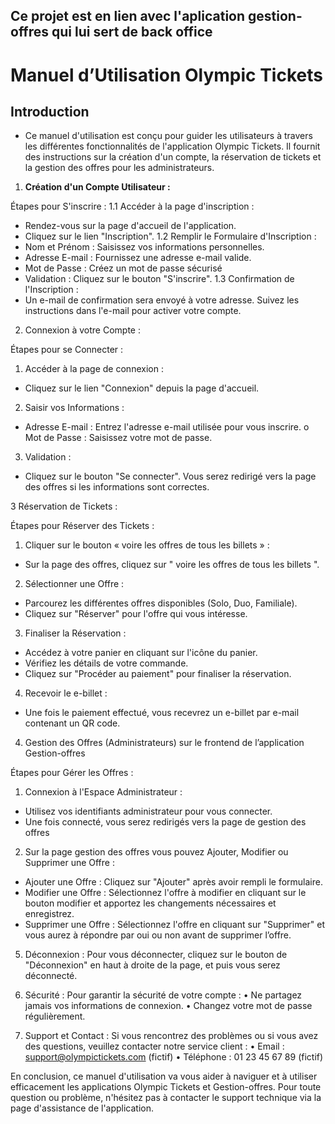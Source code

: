 ## Ce projet est en lien avec l'aplication gestion-offres qui lui sert de back office


# Manuel d’Utilisation Olympic Tickets


## Introduction

- Ce manuel d'utilisation est conçu pour guider les utilisateurs à travers les différentes fonctionnalités de l'application Olympic Tickets. Il fournit des instructions sur la création d'un compte, la réservation de tickets et la gestion des offres pour les administrateurs.


1.	**Création d'un Compte Utilisateur :**

Étapes pour S'inscrire :
1.1	 Accéder à la page d'inscription :
- Rendez-vous sur la page d'accueil de l'application.
-	Cliquez sur le lien "Inscription".
1.2 Remplir le Formulaire d'Inscription :
-	Nom et Prénom : Saisissez vos informations personnelles.
-	Adresse E-mail : Fournissez une adresse e-mail valide.
-	Mot de Passe : Créez un mot de passe sécurisé 
-	Validation : Cliquez sur le bouton "S'inscrire".
1.3  Confirmation de l'Inscription :
-	Un e-mail de confirmation sera envoyé à votre adresse. Suivez les instructions dans l'e-mail pour activer votre compte.

2. Connexion à votre Compte :

Étapes pour se Connecter :
1.	Accéder à la page de connexion :
-	Cliquez sur le lien "Connexion" depuis la page d'accueil.
2.	Saisir vos Informations :
-	Adresse E-mail : Entrez l'adresse e-mail utilisée pour vous inscrire.
o	Mot de Passe : Saisissez votre mot de passe.
3.	Validation :
-	Cliquez sur le bouton "Se connecter". Vous serez redirigé vers la page des offres si les informations sont correctes.  


3	Réservation de Tickets :

Étapes pour Réserver des Tickets :
1.	Cliquer sur le bouton « voire les offres de tous les billets » :
-	Sur la page des offres, cliquez sur " voire les offres de tous les billets ".
2.	Sélectionner une Offre :
-	Parcourez les différentes offres disponibles (Solo, Duo, Familiale).
-	Cliquez sur "Réserver" pour l'offre qui vous intéresse.
3.	Finaliser la Réservation :
-	Accédez à votre panier en cliquant sur l'icône du panier.
-	Vérifiez les détails de votre commande.
-	Cliquez sur "Procéder au paiement" pour finaliser la réservation.
4.	Recevoir le e-billet :
-	Une fois le paiement effectué, vous recevrez un e-billet par e-mail contenant un QR code.
 

4. Gestion des Offres (Administrateurs) sur le frontend de l’application Gestion-offres

Étapes pour Gérer les Offres :
1.	Connexion à l'Espace Administrateur :
-	Utilisez vos identifiants administrateur pour vous connecter.
-	Une fois connecté, vous serez redirigés vers la page de gestion des offres
2.	Sur la page gestion des offres vous pouvez Ajouter, Modifier ou Supprimer une Offre :
-	Ajouter une Offre : Cliquez sur "Ajouter" après avoir rempli le formulaire.
-	Modifier une Offre : Sélectionnez l'offre à modifier en cliquant sur le bouton modifier et apportez les changements nécessaires et enregistrez.
-	Supprimer une Offre : Sélectionnez l'offre en cliquant sur "Supprimer" et vous aurez à répondre par oui ou non avant de supprimer l’offre.

5. Déconnexion :
Pour vous déconnecter, cliquez sur le bouton de "Déconnexion" en haut à droite de la page, et puis vous serez déconnecté.

6. Sécurité :
Pour garantir la sécurité de votre compte :
•	Ne partagez jamais vos informations de connexion.
•	Changez votre mot de passe régulièrement.

7. Support et Contact :
Si vous rencontrez des problèmes ou si vous avez des questions, veuillez contacter notre service client :
•	Email : support@olympictickets.com (fictif)
•	Téléphone : 01 23 45 67 89 (fictif)

En conclusion, ce manuel d'utilisation va vous aider à naviguer et à utiliser efficacement les applications Olympic Tickets et Gestion-offres. Pour toute question ou problème, n'hésitez pas à contacter le support technique via la page d'assistance de l'application.


